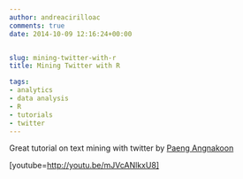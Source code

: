```yaml
---
author: andreacirilloac
comments: true
date: 2014-10-09 12:16:24+00:00


slug: mining-twitter-with-r
title: Mining Twitter with R

tags:
- analytics
- data analysis
- R
- tutorials
- twitter
---
```


Great tutorial on text mining with twitter by [Paeng Angnakoon](https://www.youtube.com/channel/UCQit1xs6XFVT9LjAFmdGxQQ)

[youtube=http://youtu.be/mJVcANlkxU8]

